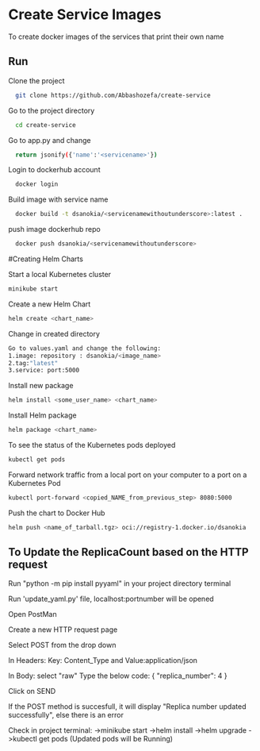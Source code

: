 # Create Service Images

To create docker images of the services that print their own name



## Run 

Clone the project

```bash
  git clone https://github.com/Abbashozefa/create-service
```

Go to the project directory

```bash
  cd create-service
```

Go to app.py and change

```bash
  return jsonify({'name':'<servicename>'})
```
Login to dockerhub account

```bash
  docker login
```
Build image with service name

```bash
  docker build -t dsanokia/<servicenamewithoutunderscore>:latest .
```


push image dockerhub repo

```bash
  docker push dsanokia/<servicenamewithoutunderscore>
```

#Creating Helm Charts 

Start a local Kubernetes cluster
```bash
minikube start
```

Create a new Helm Chart
```bash
helm create <chart_name>
```

Change in created directory
```bash
Go to values.yaml and change the following:
1.image: repository : dsanokia/<image_name>
2.tag:"latest"
3.service: port:5000
```

Install new package
```bash
helm install <some_user_name> <chart_name>
```

Install Helm package
```bash
helm package <chart_name>
```

To see the status of the Kubernetes pods deployed 
```bash
kubectl get pods
```

Forward network traffic from a local port on your computer to a port on a Kubernetes Pod
```bash
kubectl port-forward <copied_NAME_from_previous_step> 8080:5000
```

Push the chart to Docker Hub
```bash
helm push <name_of_tarball.tgz> oci://registry-1.docker.io/dsanokia
```

## To Update the ReplicaCount based on the HTTP request

Run "python -m pip install pyyaml" in your project directory terminal

Run 'update_yaml.py' file, localhost:portnumber will be opened 

Open PostMan

Create a new HTTP request page

Select POST from the drop down

In Headers: Key: Content_Type and Value:application/json 

In Body: select "raw"
Type the below code:
{
  "replica_number": 4
}

Click on SEND

If the POST method is succesfull, it will display "Replica number updated successfully", else there is an error

Check in project terminal:
->minikube start
->helm install <username> <chartname>
->helm upgrade <username> <chartname>
->kubectl get pods (Updated pods will be Running) 



